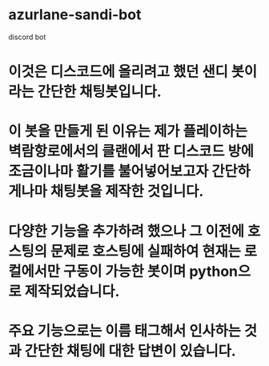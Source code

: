 # azurlane-sandi-bot
discord bot

# 이것은 디스코드에 올리려고 했던 샌디 봇이라는 간단한 채팅봇입니다.
# 이 봇을 만들게 된 이유는 제가 플레이하는 벽람항로에서의 클랜에서 판 디스코드 방에 조금이나마 활기를 불어넣어보고자 간단하게나마 채팅봇을 제작한 것입니다.
# 다양한 기능을 추가하려 했으나 그 이전에 호스팅의 문제로 호스팅에 실패하여 현재는 로컬에서만 구동이 가능한 봇이며 python으로 제작되었습니다.
# 주요 기능으로는 이름 태그해서 인사하는 것과 간단한 채팅에 대한 답변이 있습니다.
